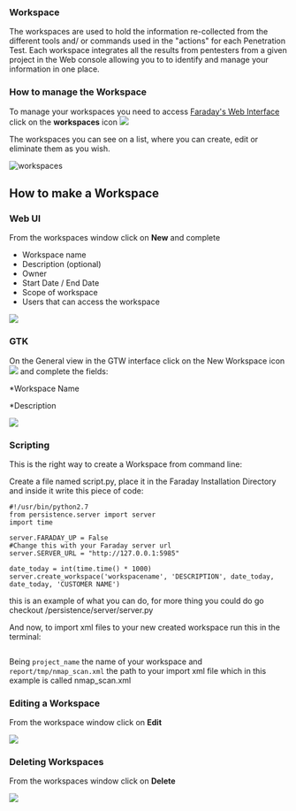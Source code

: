 ### Workspace

The workspaces are used to hold the information re-collected from the different tools and/ or commands used in the "actions" for each Penetration Test. Each workspace integrates all the results from pentesters from a given project in the Web console allowing you to to identify and manage your information in one place.

### How to manage the Workspace

To manage your workspaces you need to access [Faraday's Web Interface](https://github.com/infobyte/faraday/wiki/Web-UI) click on the **workspaces** icon ![](https://raw.github.com/wiki/infobyte/faraday/images/faraday_workspace_icono.png)

The workspaces you can see on a list, where you can create, edit or eliminate them as you wish.

![workspaces](https://raw.github.com/wiki/infobyte/faraday/images/faraday_workspace_list.png)

## How to make a Workspace

### Web UI
From the workspaces window click on **New** and complete

* Workspace name
* Description (optional)
* Owner
* Start Date / End Date
* Scope of workspace
* Users that can access the workspace

![](https://raw.github.com/wiki/infobyte/faraday/images/faraday_workspace_new.png)

### GTK
On the General view in the GTW interface click on the New Workspace icon 
![](https://github.com/infobyte/faraday/wiki/images/Gtk-new-workspace-dialog.png)
and complete the fields:

*Workspace Name

*Description

![](https://github.com/infobyte/faraday/wiki/images/new-workspace-icon-gtk.png)
### Scripting

This is the right way to create a Workspace from command line:

Create a file named script.py, place it in the Faraday Installation Directory and inside it write this piece of code:

```
#!/usr/bin/python2.7
from persistence.server import server
import time

server.FARADAY_UP = False
#Change this with your Faraday server url
server.SERVER_URL = "http://127.0.0.1:5985"

date_today = int(time.time() * 1000)
server.create_workspace('workspacename', 'DESCRIPTION', date_today, date_today, 'CUSTOMER NAME')
```
this is an example of what you can do,
for more thing you could do go checkout  /persistence/server/server.py

And now, to import xml files to your new created workspace run this in the terminal:
```./faraday.py --cli --workspace project_name -r report/tmp/nmap_scan.xml
```
Being
```project_name```
the name of your workspace and
```report/tmp/nmap_scan.xml```
the path to your import xml file which in this example is called nmap_scan.xml

### Editing a Workspace

From the workspace window click on **Edit**

![](https://raw.github.com/wiki/infobyte/faraday/images/faraday_workspace_edit.png)

### Deleting Workspaces

From the workspaces window click on **Delete**

![](https://raw.github.com/wiki/infobyte/faraday/images/faraday_workspace_delete.png)

